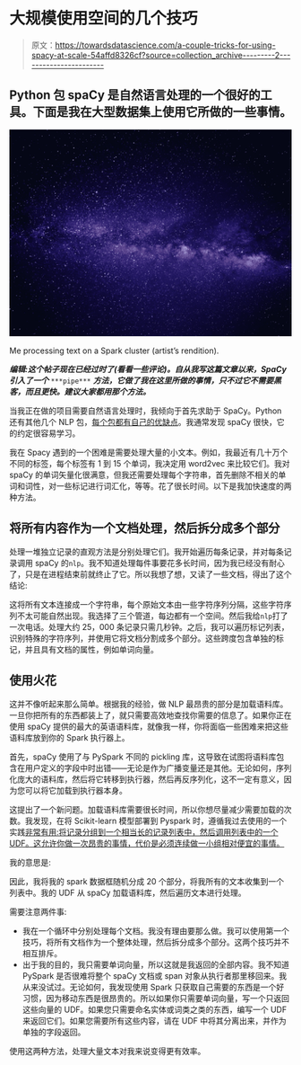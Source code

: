 # 大规模使用空间的几个技巧

> 原文：<https://towardsdatascience.com/a-couple-tricks-for-using-spacy-at-scale-54affd8326cf?source=collection_archive---------2----------------------->

## Python 包 spaCy 是自然语言处理的一个很好的工具。下面是我在大型数据集上使用它所做的一些事情。

![](img/b7ba2bea75217f988c1f58c402d9d2ad.png)

Me processing text on a Spark cluster (artist’s rendition).

***编辑:这个帖子现在已经过时了(看看一些评论)。自从我写这篇文章以来，SpaCy 引入了一个*** `***pipe***` ***方法，它做了我在这里所做的事情，只不过它不需要黑客，而且更快。建议大家都用那个方法。***

当我正在做的项目需要自然语言处理时，我倾向于首先求助于 SpaCy。Python 还有其他几个 NLP 包，[每个包都有自己的优缺点](https://medium.com/activewizards-machine-learning-company/comparison-of-top-6-python-nlp-libraries-c4ce160237eb)。我通常发现 spaCy 很快，它的约定很容易学习。

我在 Spacy 遇到的一个困难是需要处理大量的小文本。例如，我最近有几十万个不同的标签，每个标签有 1 到 15 个单词，我决定用 word2vec 来比较它们。我对 spaCy 的单词矢量化很满意，但我还需要处理每个字符串，首先删除不相关的单词和词性，对一些标记进行词汇化，等等。花了很长时间。以下是我加快速度的两种方法。

## 将所有内容作为一个文档处理，然后拆分成多个部分

处理一堆独立记录的直观方法是分别处理它们。我开始遍历每条记录，并对每条记录调用 spaCy 的`nlp`。我不知道处理每件事要花多长时间，因为我已经没有耐心了，只是在进程结束前就终止了它。所以我想了想，又读了一些文档，得出了这个结论:

这将所有文本连接成一个字符串，每个原始文本由一些字符序列分隔，这些字符序列不太可能自然出现。我选择了三个管道，每边都有一个空间。然后我给`nlp`打了一次电话。处理大约 25，000 条记录只需几秒钟。之后，我可以遍历标记列表，识别特殊的字符序列，并使用它将文档分割成多个部分。这些跨度包含单独的标记，并且具有文档的属性，例如单词向量。

## 使用火花

这并不像听起来那么简单。根据我的经验，做 NLP 最昂贵的部分是加载语料库。一旦你把所有的东西都装上了，就只需要高效地查找你需要的信息了。如果你正在使用 spaCy 提供的最大的英语语料库，就像我一样，你将面临一些困难来把这些语料库放到你的 Spark 执行器上。

首先，spaCy 使用了与 PySpark 不同的 pickling 库，这导致在试图将语料库包含在用户定义的字段中时出错——无论是作为广播变量还是其他。无论如何，序列化庞大的语料库，然后将它转移到执行器，然后再反序列化，这不一定有意义，因为您可以将它加载到执行器本身。

这提出了一个新问题。加载语料库需要很长时间，所以你想尽量减少需要加载的次数。我发现，在将 Scikit-learn 模型部署到 Pyspark 时，遵循我过去使用的一个实践[非常有用:将记录分组到一个相当长的记录列表中，然后调用列表中的一个 UDF。这允许你做一次昂贵的事情，代价是必须连续做一小组相对便宜的事情。](/deploy-a-python-model-more-efficiently-over-spark-497fc03e0a8d)

我的意思是:

因此，我将我的 spark 数据框随机分成 20 个部分，将我所有的文本收集到一个列表中。我的 UDF 从 spaCy 加载语料库，然后遍历文本进行处理。

需要注意两件事:

*   我在一个循环中分别处理每个文档。我没有理由要那么做。我可以使用第一个技巧，将所有文档作为一个整体处理，然后拆分成多个部分。这两个技巧并不相互排斥。
*   出于我的目的，我只需要单词向量，所以这就是我返回的全部内容。我不知道 PySpark 是否很难将整个 spaCy 文档或 span 对象从执行者那里移回来。我从来没试过。无论如何，我发现使用 Spark 只获取自己需要的东西是一个好习惯，因为移动东西是很昂贵的。所以如果你只需要单词向量，写一个只返回这些向量的 UDF。如果您只需要命名实体或词类之类的东西，编写一个 UDF 来返回它们。如果您需要所有这些内容，请在 UDF 中将其分离出来，并作为单独的字段返回。

使用这两种方法，处理大量文本对我来说变得更有效率。